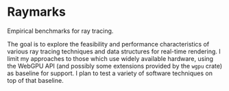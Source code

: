 # Raymarks
Empirical benchmarks for ray tracing.

The goal is to explore the feasibility and performance characteristics of
various ray tracing techniques and data structures for real-time rendering.
I limit my approaches to those which use widely available hardware, using
the WebGPU API (and possibly some extensions provided by the `wgpu` crate)
as baseline for support. I plan to test a variety of software techniques on
top of that baseline.